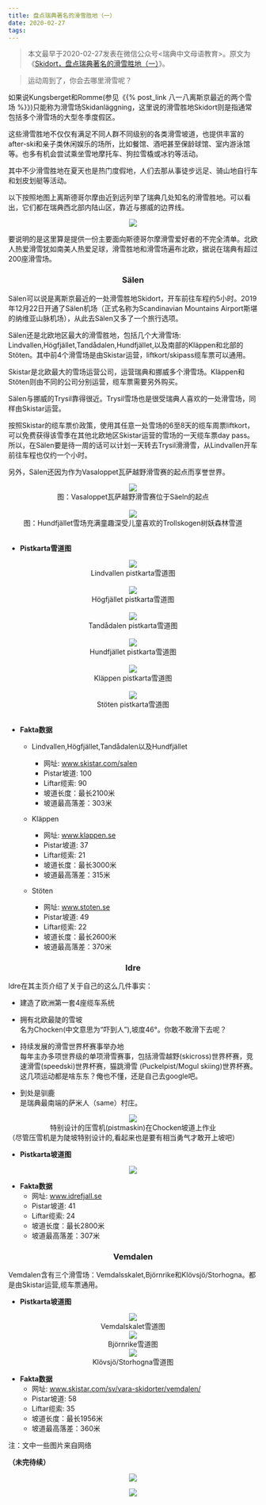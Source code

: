 ```yaml
---
title: 盘点瑞典著名的滑雪胜地（一）
date: 2020-02-27
tags:
---
```

> 本文最早于2020-02-27发表在微信公众号<瑞典中文母语教育>。原文为《[Skidort，盘点瑞典著名的滑雪胜地（一）](https://mp.weixin.qq.com/s/LAKj8KeBxSACZ_KpedeziQ)》。

> 运动周到了，你会去哪里滑雪呢？

如果说Kungsberget和Romme(参见《{% post_link 八一八离斯京最近的两个雪场 %}》)只能称为滑雪场Skidanläggning，这里说的滑雪胜地Skidort则是指通常包括多个滑雪场的大型冬季度假区。

这些滑雪胜地不仅仅有满足不同人群不同级别的各类滑雪坡道，也提供丰富的after-ski和亲子类休闲娱乐的场所，比如餐馆、酒吧甚至保龄球馆、室内游泳馆等。也多有机会尝试乘坐雪地摩托车、狗拉雪橇或冰钓等活动。

其中不少滑雪胜地在夏天也是热门度假地，人们去那从事徒步远足、骑山地自行车和划皮划艇等活动。

以下按照地图上离斯德哥尔摩由近到远列举了瑞典几处知名的滑雪胜地。可以看出，它们都在瑞典西北部内陆山区，靠近与挪威的边界线。

<div align=center><img src="/images/盘点瑞典著名的滑雪胜地（一）/滑雪胜地google地图.webp" ></div>

要说明的是这里算是提供一份主要面向斯德哥尔摩滑雪爱好者的不完全清单。北欧人热爱滑雪犹如南美人热爱足球，滑雪胜地和滑雪场遍布北欧，据说在瑞典有超过200座滑雪场。

### **<center>Sälen</center>**

Sälen可以说是离斯京最近的一处滑雪胜地Skidort，开车前往车程约5小时。2019年12月22日开通了Sälen机场（正式名称为Scandinavian Mountains Airport斯堪的纳维亚山脉机场），从此去Sälen又多了一个旅行选项。

Sälen还是北欧地区最大的滑雪胜地，包括几个大滑雪场: Lindvallen,Högfjället,Tandådalen,Hundfjället,以及南部的Kläppen和北部的Stöten。其中前4个滑雪场是由Skistar运营，liftkort/skipass缆车票可以通用。

Skistar是北欧最大的雪场运营公司，运营瑞典和挪威多个滑雪场。Kläppen和Stöten则由不同的公司分别运营，缆车票需要另外购买。

Sälen与挪威的Trysil靠得很近。Trysil雪场也是很受瑞典人喜欢的一处滑雪场，同样由Skistar运营。

按照Skistar的缆车票价政策，使用其任意一处雪场的6至8天的缆车周票liftkort，可以免费获得该雪季在其他北欧地区Skistar运营的雪场的一天缆车票day pass。所以，在Sälen要是待一周的话可以计划一天转去Trysil滑滑雪，从Lindvallen开车前往车程也仅约一个小时。

另外，Sälen还因为作为Vasaloppet瓦萨越野滑雪赛的起点而享誉世界。
<div align=center><img src="/images/盘点瑞典著名的滑雪胜地（一）/sälen.vasaloppet.webp" ></div>

<center>图：Vasaloppet瓦萨越野滑雪赛位于Säeln的起点</center>
<br/>

<div align=center><img src="/images/盘点瑞典著名的滑雪胜地（一）/sälen.trollskogen.webp" ></div>

<center>图：Hundfjället雪场充满童趣深受儿童喜欢的Trollskogen树妖森林雪道</center>
<br/>


* **Pistkarta雪道图**

<div align=center><img src="/images/盘点瑞典著名的滑雪胜地（一）/sälen.Lindvallen.webp" ></div>

<center>Lindvallen pistkarta雪道图</center>
<br/>

<div align=center><img src="/images/盘点瑞典著名的滑雪胜地（一）/sälen.högfjället.jfif" ></div>

<center>Högfjället pistkarta雪道图</center>
<br/>

<div align=center><img src="/images/盘点瑞典著名的滑雪胜地（一）/sälen.tandådalen.webp" ></div>

<center>Tandådalen pistkarta雪道图</center>
<br/>

<div align=center><img src="/images/盘点瑞典著名的滑雪胜地（一）/sälen.hundfjället.webp" ></div>

<center>Hundfjället pistkarta雪道图</center>
<br/>
 
<div align=center><img src="/images/盘点瑞典著名的滑雪胜地（一）/sälen.kläppen.jfif" ></div>

<center>Kläppen pistkarta雪道图</center>
<br/>

<div align=center><img src="/images/盘点瑞典著名的滑雪胜地（一）/sälen.stöten.webp" ></div>

<center>Stöten pistkarta雪道图</center>
<br/>

*   **Fakta数据**
    
	* Lindvallen,Högfjället,Tandådalen以及Hundfjället
		* 网址: www.skistar.com/salen
		* Pistar坡道: 100
		* Liftar缆索: 90
		* 坡道长度：最长2100米
		* 坡道最高落差：303米

	* Kläppen
		* 网址: www.klappen.se
		* Pistar坡道: 37
		* Liftar缆索: 21
		* 坡道长度：最长3000米
		* 坡道最高落差：315米

	* Stöten
		* 网址: www.stoten.se
		* Pistar坡道: 49
		* Liftar缆索: 22
		* 坡道长度：最长2600米
		* 坡道最高落差：370米

### **<center>Idre</center>**

Idre在其主页介绍了关于自己的这么几件事实：

* 建造了欧洲第一套4座缆车系统
* 拥有北欧最陡的雪坡<br/>名为Chocken(中文意思为“吓到人”),坡度46°。你敢不敢滑下去呢？
    
* 持续发展的滑雪世界杯赛事举办地<br/>每年主办多项世界级的单项滑雪赛事，包括滑雪越野(skicross)世界杯赛，竞速滑雪(speedski)世界杯赛，猫跳滑雪 (Puckelpist/Mogul skiing)世界杯赛。<br/>这几项运动都是啥东东？俺也不懂，还是自己去google吧。
    
*   到处是驯鹿<br/>是瑞典最南端的萨米人（same）村庄。
    
<div align=center><img src="/images/盘点瑞典著名的滑雪胜地（一）/Idre.chocken.webp" ></div>

<center>特别设计的压雪机(pistmaskin)在Chocken坡道上作业</center>（尽管压雪机是为陡坡特别设计的,看起来也是要有相当勇气才敢开上坡吧）

*   **Pistkarta坡道图**
    
<div align=center><img src="/images/盘点瑞典著名的滑雪胜地（一）/Idre.pistkarta.webp" ></div>

*   **Fakta数据**
	* 网址: www.idrefjall.se
	* Pistar坡道: 41
	* Liftar缆索: 24
	* 坡道长度：最长2800米
	* 坡道最高落差：307米

### **<center>Vemdalen</center>**

Vemdalen含有三个滑雪场：Vemdalsskalet,Björnrike和Klövsjö/Storhogna。都是由Skistar运营,缆车票通用。

*   **Pistkarta坡道图**

<div align=center><img src="/images/盘点瑞典著名的滑雪胜地（一）/vemdalen.vamdalsskalet.webp" ></div>

<center>Vemdalskalet雪道图</center>

<div align=center><img src="/images/盘点瑞典著名的滑雪胜地（一）/vemdalen.björnrike.webp" ></div>

<center>Björnrike雪道图</center>

<div align=center><img src="/images/盘点瑞典著名的滑雪胜地（一）/vemdalen.skövsjö.webp" ></div>

<center>Klövsjö/Storhogna雪道图</center>

*   **Fakta数据**
	* 网址: www.skistar.com/sv/vara-skidorter/vemdalen/
	* Pistar坡道: 58
	* Liftar缆索: 35
	* 坡道长度：最长1956米
	* 坡道最高落差：360米

注：文中一些图片来自网络

**（未完待续）**

<p align="center">
  <img src="/images/我的瓦萨越野滑雪赛2019/瑞典中文母语.webp">
</p>

<p align="center">
  <img src="/images/我的瓦萨越野滑雪赛2019/瑞典中文母语二维码.webp">
</p>
